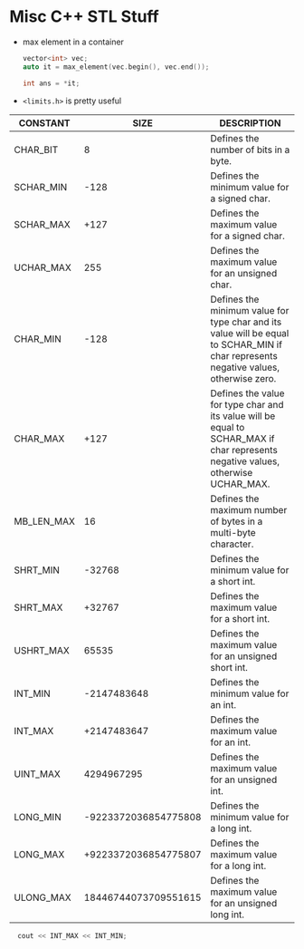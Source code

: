 # Misc C++ STL Stuff

- max element in a container

  ```c++
  vector<int> vec;
  auto it = max_element(vec.begin(), vec.end());
  
  int ans = *it;
  ```




- `<limits.h>` is pretty useful

| CONSTANT   | SIZE                 | DESCRIPTION                                                  |
| ---------- | -------------------- | ------------------------------------------------------------ |
| CHAR_BIT   | 8                    | Defines the number of bits in a byte.                        |
| SCHAR_MIN  | -128                 | Defines the minimum value for a signed char.                 |
| SCHAR_MAX  | +127                 | Defines the maximum value for a signed char.                 |
| UCHAR_MAX  | 255                  | Defines the maximum value for an unsigned char.              |
| CHAR_MIN   | -128                 | Defines the minimum value for type char and its value will be equal  to SCHAR_MIN if char represents negative values, otherwise zero. |
| CHAR_MAX   | +127                 | Defines the value for type char and its value will be equal to  SCHAR_MAX if char represents negative values, otherwise UCHAR_MAX. |
| MB_LEN_MAX | 16                   | Defines the maximum number of bytes in a multi-byte character. |
| SHRT_MIN   | -32768               | Defines the minimum value for a short int.                   |
| SHRT_MAX   | +32767               | Defines the maximum value for a short int.                   |
| USHRT_MAX  | 65535                | Defines the maximum value for an unsigned short int.         |
| INT_MIN    | -2147483648          | Defines the minimum value for an int.                        |
| INT_MAX    | +2147483647          | Defines the maximum value for an int.                        |
| UINT_MAX   | 4294967295           | Defines the maximum value for an unsigned int.               |
| LONG_MIN   | -9223372036854775808 | Defines the minimum value for a long int.                    |
| LONG_MAX   | +9223372036854775807 | Defines the maximum value for a long int.                    |
| ULONG_MAX  | 18446744073709551615 | Defines the maximum value for an unsigned long int.          |

```c++
  cout << INT_MAX << INT_MIN;
```

